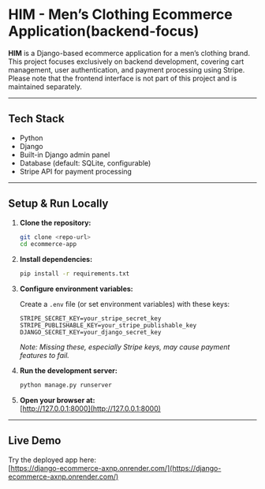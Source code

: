 # HIM - Men’s Clothing Ecommerce Application(backend-focus)

**HIM** is a Django-based ecommerce application for a men’s clothing brand.
This project focuses exclusively on backend development, covering cart management, user authentication, and payment processing using Stripe.
Please note that the frontend interface is not part of this project and is maintained separately.

---

## Tech Stack

- Python
- Django
- Built-in Django admin panel
- Database (default: SQLite, configurable)
- Stripe API for payment processing

---

## Setup & Run Locally

1. **Clone the repository:**
   ```bash
   git clone <repo-url>
   cd ecommerce-app
   ```
2. **Install dependencies:**
   ```bash
   pip install -r requirements.txt
   ```
3. **Configure environment variables:**

   Create a `.env` file (or set environment variables) with these keys:

   ```
   STRIPE_SECRET_KEY=your_stripe_secret_key
   STRIPE_PUBLISHABLE_KEY=your_stripe_publishable_key
   DJANGO_SECRET_KEY=your_django_secret_key
   ```

   _Note: Missing these, especially Stripe keys, may cause payment features to fail._

4. **Run the development server:**
   ```bash
   python manage.py runserver
   ```
5. **Open your browser at:**  
   [http://127.0.0.1:8000](http://127.0.0.1:8000)

---

## Live Demo

Try the deployed app here:  
[https://django-ecommerce-axnp.onrender.com/](https://django-ecommerce-axnp.onrender.com/)
